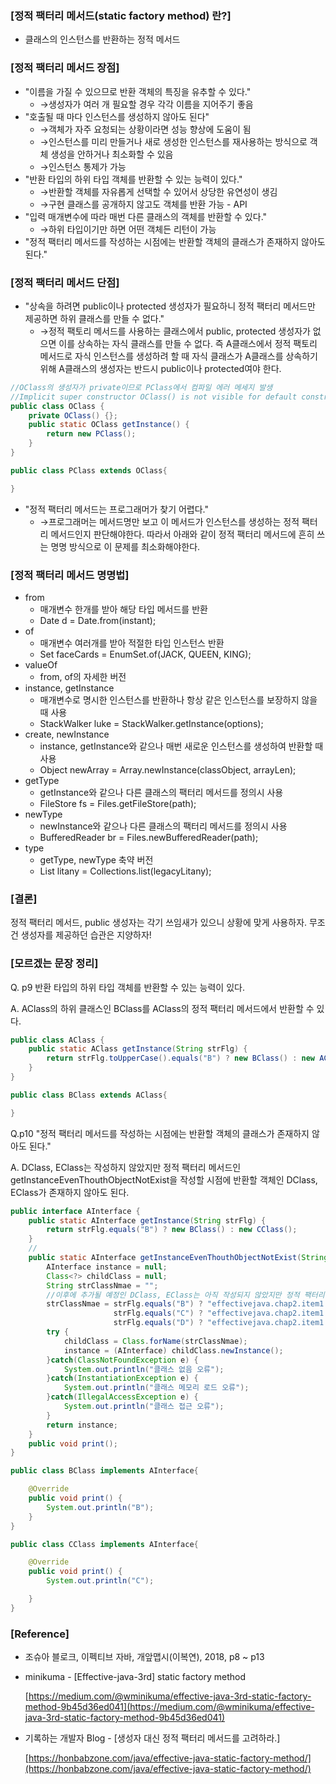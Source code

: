 ### [정적 팩터리 메서드(static factory method) 란?]

- 클래스의 인스턴스를 반환하는 정적 메서드

### [정적 팩터리 메서드 장점]

- "이름을 가질 수 있으므로 반환 객체의 특징을 유추할 수 있다."
    - →생성자가 여러 개 필요할 경우 각각 이름을 지어주기 좋음
- "호출될 때 마다 인스턴스를 생성하지 않아도 된다"
    - →객체가 자주 요청되는 상황이라면 성능 향상에 도움이 됨
    - →인스턴스를 미리 만들거나 새로 생성한 인스턴스를 재사용하는 방식으로 객체 생성을 안하거나 최소화할 수 있음
    - →인스턴스 통제가 가능
- "반환 타입의 하위 타입 객체를 반환할 수 있는 능력이 있다."
    - →반환할 객체를 자유롭게 선택할 수 있어서 상당한 유연성이 생김
    - →구현 클래스를 공개하지 않고도 객체를 반환 가능 - API
- "입력 매개변수에 따라 매번 다른 클래스의 객체를 반환할 수 있다."
    - →하위 타입이기만 하면 어떤 객체든 리턴이 가능
- "정적 팩터리 메서드를 작성하는 시점에는 반환할 객체의 클래스가 존재하지 않아도 된다."

### [정적 팩터리 메서드 단점]

- "상속을 하려면 public이나 protected 생성자가 필요하니 정적 팩터리 메서드만 제공하면 하위 클래스를 만들 수 없다."
    - →정적 팩토리 메서드를 사용하는 클래스에서 public, protected 생성자가 없으면 이를 상속하는 자식 클래스를 만들 수 없다. 즉 A클래스에서 정적 팩토리 메서드로 자식 인스턴스를 생성하려 할 때 자식 클래스가 A클래스를 상속하기 위해 A클래스의 생성자는 반드시 public이나 protected여야 한다.

```java
//OClass의 생성자가 private이므로 PClass에서 컴파일 에러 메세지 발생
//Implicit super constructor OClass() is not visible for default constructor. Must define an explicit constructor
public class OClass {
	private OClass() {};
	public static OClass getInstance() {
		return new PClass();
	}
}

public class PClass extends OClass{

}
```

- "정적 팩터리 메서드는 프로그래머가 찾기 어렵다."
    - →프로그래머는 메서드명만 보고 이 메서드가 인스턴스를 생성하는 정적 팩터리 메서드인지 판단해야한다. 따라서 아래와 같이 정적 팩터리 메서드에 흔히 쓰는 명명 방식으로 이 문제를 최소화해야한다.

### [정적 팩터리 메서드 명명법]

- from
    - 매개변수 한개를 받아 해당 타입 메서드를 반환
    - Date d = Date.from(instant);
- of
    - 매개변수 여러개를 받아 적절한 타입 인스턴스 반환
    - Set<Rank> faceCards = EnumSet.of(JACK, QUEEN, KING);
- valueOf
    - from, of의 자세한 버전
- instance, getInstance
    - 매개변수로 명시한 인스턴스를 반환하나 항상 같은 인스턴스를 보장하지 않을 때 사용
    - StackWalker luke = StackWalker.getInstance(options);
- create, newInstance
    - instance, getInstance와 같으나 매번 새로운 인스턴스를 생성하여 반환할 때 사용
    - Object newArray = Array.newInstance(classObject, arrayLen);
- getType
    - getInstance와 같으나 다른 클래스의 팩터리 메서드를 정의시 사용
    - FileStore fs = Files.getFileStore(path);
- newType
    - newInstance와 같으나 다른 클래스의 팩터리 메서드를 정의시 사용
    - BufferedReader br = Files.newBufferedReader(path);
- type
    - getType, newType 축약 버전
    - List<Compaint> litany = Collections.list(legacyLitany);

### [결론]

정적 팩터리 메서드, public 생성자는 각기 쓰임새가 있으니 상황에 맞게 사용하자. 무조건 생성자를 제공하던 습관은 지양하자!

### [모르겠는 문장 정리]

Q. p9 반환 타입의 하위 타입 객체를 반환할 수 있는 능력이 있다.

A. AClass의 하위 클래스인 BClass를 AClass의 정적 팩터리 메서드에서 반환할 수 있다.

```java
public class AClass {
	public static AClass getInstance(String strFlg) {
		return strFlg.toUpperCase().equals("B") ? new BClass() : new AClass();
	}
}

public class BClass extends AClass{

}
```

Q.p10 "정적 팩터리 메서드를 작성하는 시점에는 반환할 객체의 클래스가 존재하지 않아도 된다."

A. DClass, EClass는 작성하지 않았지만 정적 팩터리 메서드인 getInstanceEvenThouthObjectNotExist을 작성할 시점에 반환할 객체인 DClass, EClass가 존재하지 않아도 된다.

```java
public interface AInterface {
	public static AInterface getInstance(String strFlg) {
		return strFlg.equals("B") ? new BClass() : new CClass();
	}
	//
	public static AInterface getInstanceEvenThouthObjectNotExist(String strFlg) {
		AInterface instance = null;
		Class<?> childClass = null;
		String strClassNmae = "";
		//이후에 추가될 예정인 DClass, EClass는 아직 작성되지 않았지만 정적 팩터리 메서드 작성 시점에 DClass, EClass가 존재하지 않아도 된다.
		strClassNmae = strFlg.equals("B") ? "effectivejava.chap2.item1.BClass" :
			           strFlg.equals("C") ? "effectivejava.chap2.item1.CClass" :
			           strFlg.equals("D") ? "effectivejava.chap2.item1.DClass" : "effectivejava.chap2.item1.EClass";
		try {
			childClass = Class.forName(strClassNmae);
			instance = (AInterface) childClass.newInstance();
		}catch(ClassNotFoundException e) {
			System.out.println("클래스 없음 오류");
		}catch(InstantiationException e) {
			System.out.println("클래스 메모리 로드 오류");
		}catch(IllegalAccessException e) {
			System.out.println("클래스 접근 오류");
		}
		return instance;
	}
	public void print();
}

public class BClass implements AInterface{

	@Override
	public void print() {
		System.out.println("B");		
	}
}

public class CClass implements AInterface{

	@Override
	public void print() {
		System.out.println("C");

	}
}
```

### [Reference]

- 조슈아 블로크, 이펙티브 자바, 개앞맵시(이복연), 2018, p8 ~ p13
- minikuma - [Effective-java-3rd] static factory method

    [https://medium.com/@wminikuma/effective-java-3rd-static-factory-method-9b45d36ed041](https://medium.com/@wminikuma/effective-java-3rd-static-factory-method-9b45d36ed041)

- 기록하는 개발자 Blog - [생성자 대신 정적 팩터리 메서드를 고려하라.]

    [https://honbabzone.com/java/effective-java-static-factory-method/](https://honbabzone.com/java/effective-java-static-factory-method/)
